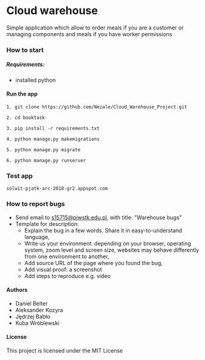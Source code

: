 # Cloud warehouse
Simple application which allow to order meals if you are a customer or managing components and meals if you have worker permissions
### How to start
##### Requirements:
+ installed python

#### Run the app
```
1. git clone https://github.com/Nezale/Cloud_Warehouse_Project.git
```
```
2. cd booktask
```
```
3. pip install -r requirements.txt
```
```
4. python manage.py makemigrations
```
```
5. python manage.py migrate
```
```
6. python manage.py runserver
```
### Test app
```
solwit-pjatk-arc-2018-gr2.appspot.com
```

### How to report bugs
+ Send email to s15715@pjwstk.edu.pl, with title: "Warehouse bugs"
+ Template for description:
    + Explain the bug in a few words. Share it in easy-to-understand language,
    + Write us your environment: depending on your browser, operating system, zoom level and screen size, websites may behave differently from one environment to another,
    + Add source URL of the page where you found the bug,
    + Add visual proof: a screenshot
    + Add steps to reproduce e.g. video

#### Authors
+ Daniel Belter
+ Aleksander Kozyra
+ Jędrzej Babło
+ Kuba Wróblewski
#### License
This project is licensed under the MIT License
